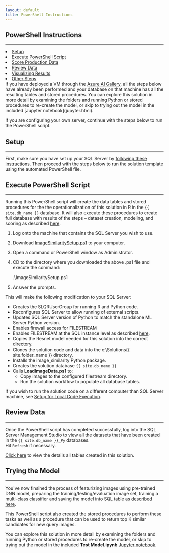```yaml
---
layout: default
title: PowerShell Instructions
---
```



## PowerShell Instructions
---------------------------

<div class="row">
    <div class="col-md-6">
        <div class="toc">
            <li> <a href="#setup">Setup</a></li>
            <li> <a href="#execute-powershell-script">Execute PowerShell Script</a></li>
            <li> <a href="#score-production-data">Score Production Data</a></li>
            <li> <a href="#review-data">Review Data</a></li>
            <li> <a href="#visualizing-results">Visualizing Results</a> </li>
            <li> <a href="#other-steps">Other Steps</a></li>
        </div>
    </div>
    <div class="col-md-6">
        If you have deployed a VM through the  
        <a href="{{ site.aka_url }}">Azure AI Gallery</a>, all the steps below have already been performed and your database on that machine has all the resulting tables and stored procedures.  You can explore this solution in more detail by examining the folders and running Python or stored procedures to re-create the model, or skip to trying out the model in the included [Jupyter notebook](jupyter.html).
    </div>
</div>

If you are configuring your own server, continue with the steps below to run the PowerShell script.

## Setup 
-----------

First, make sure you have set up your SQL Server by  <a href="SetupSQL.html">following these instructions</a>.  Then proceed with the steps below to run the solution template using the automated PowerShell file. 

## Execute PowerShell Script
----------------------------

Running this PowerShell script will create the data tables and stored procedures for the the operationalization of this solution in R in the `{{ site.db_name }}` database.  It will also execute these procedures to create full database with results of the steps  – dataset creation, modeling, and scoring as described  [here](dba.html).


1. Log onto the machine that contains the SQL Server you wish to use.

2. Download  <a href="https://raw.githubusercontent.com/Microsoft/ml-server-image-similarity/master/resources/ActionScripts/ImageSimilaritySetup.ps1" download>ImageSimilaritySetup.ps1</a> to your computer.

3. Open a command or PowerShell window as Administrator.

4. CD to the directory where you downloaded the above .ps1 file and execute the command:

    .\ImageSimilaritySetup.ps1

5. Answer the prompts.

This will make the following modification to your SQL Server:

* Creates the SLQRUserGroup for running R and Python code.
* Reconfigures SQL Server to allow running of external scripts.
* Updates SQL Server version of Python to match the standalone ML Server Python version.
* Enables firewall access for FILESTREAM
* Enables FILESTREAM at the SQL instance level as described [here](https://docs.microsoft.com/en-us/sql/relational-imagesbases/blob/enable-the-prerequisites-for-filetable).
* Copies the Resnet model needed for this solution into the correct directory.
* Clones the solution code and data into the c:\Solutions\{{ site.folder_name }} directory.
* Installs the image_similarity Python package.
* Creates the solution database `{{ site.db_name }}` 
* Calls **LoadImageData.ps1** to:
    * Copy images to the configured filestream directory.
    * Run the solution workflow to populate all database tables.

<div class="alert alert info">    
If you wish to run the solution code on a different computer than SQL Server machine, see <a href="local.html">Setup for Local Code Execution</a>.
</div>

## Review Data
--------------

Once the PowerShell script has completed successfully, log into the SQL Server Management Studio to view all the datasets that have been created in the `{{ site.db_name }}_Py` databases.  
Hit `Refresh` if necessary.

[Click here](tables.html) to view the details all tables created in this solution.

## Trying the Model
---------------------

You've now finsihed the process of featurizing images using pre-trained DNN model, preparing the training/testing/evaluation image set, training a multi-class classifier and saving the model into SQL table as [described here](data-scientist.html).

This PowerShell script also created the stored procedures to perform these tasks as well as a procedure that can be used to  return top K similar candidates for new query images.

You can explore this solution in more detail by examining the folders and running Python or stored procedures to re-create the model, or skip to trying out the model in the included **Test Model.ipynb** [Jupyter notebook](jupyter.html).